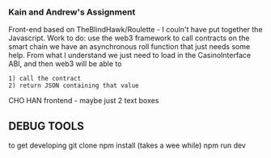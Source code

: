 ### Kain and Andrew's Assignment


Front-end based on TheBlindHawk/Roulette - I couln't have put together the Javascript.
Work to do:
  use the web3 framework to call contracts on the smart chain
  we have an asynchronous roll function that just needs some help. From what I understand we just need to load in the CasinoInterface ABI, and then web3 will be able to

    1) call the contract
    2) return JSON containing that value

CHO HAN frontend - maybe just 2 text boxes


## DEBUG TOOLS

to get developing
git clone
npm install (takes a wee while)
npm run dev